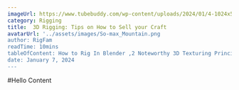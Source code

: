 ```yaml
---
imageUrl: https://www.tubebuddy.com/wp-content/uploads/2024/01/4-1024x576.jpg
category: Rigging
title:  3D Rigging: Tips on How to Sell your Craft
avatarUrl: '../assets/images/So-max_Mountain.png
author: RigFam
readTime: 10mins
tableOfContent: How to Rig In Blender ,2 Noteworthy 3D Texturing Principles , Wrapping Up
date: January 7, 2024
---
```


#Hello Content